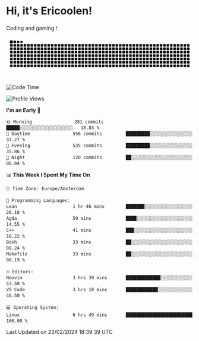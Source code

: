 # Hi, it's Ericoolen!
Coding and gaming！

<picture>
  <source media="(prefers-color-scheme: dark)" srcset="https://raw.githubusercontent.com/Eric-Song-Nop/Eric-Song-Nop/output/github-contribution-grid-snake-dark.svg">
  <source media="(prefers-color-scheme: light)" srcset="https://raw.githubusercontent.com/Eric-Song-Nop/Eric-Song-Nop/output/github-contribution-grid-snake.svg">
  <img alt="github contribution grid snake animation" src="https://raw.githubusercontent.com/Eric-Song-Nop/Eric-Song-Nop/output/github-contribution-grid-snake.svg">
</picture>

<!--START_SECTION:waka-->
![Code Time](http://img.shields.io/badge/Code%20Time-1%2C182%20hrs%2053%20mins-blue)

![Profile Views](http://img.shields.io/badge/Profile%20Views-11-blue)

**I'm an Early 🐤** 

```text
🌞 Morning                281 commits         █████░░░░░░░░░░░░░░░░░░░░   18.83 % 
🌆 Daytime                556 commits         █████████░░░░░░░░░░░░░░░░   37.27 % 
🌃 Evening                535 commits         █████████░░░░░░░░░░░░░░░░   35.86 % 
🌙 Night                  120 commits         ██░░░░░░░░░░░░░░░░░░░░░░░   08.04 % 
```


📊 **This Week I Spent My Time On** 

```text
🕑︎ Time Zone: Europe/Amsterdam

💬 Programming Languages: 
Lean                     1 hr 46 mins        ███████░░░░░░░░░░░░░░░░░░   26.10 % 
Agda                     59 mins             ████░░░░░░░░░░░░░░░░░░░░░   14.55 % 
C++                      41 mins             ███░░░░░░░░░░░░░░░░░░░░░░   10.22 % 
Bash                     33 mins             ██░░░░░░░░░░░░░░░░░░░░░░░   08.24 % 
Makefile                 33 mins             ██░░░░░░░░░░░░░░░░░░░░░░░   08.19 % 

🔥 Editors: 
Neovim                   3 hrs 39 mins       █████████████░░░░░░░░░░░░   53.50 % 
VS Code                  3 hrs 10 mins       ████████████░░░░░░░░░░░░░   46.50 % 

💻 Operating System: 
Linux                    6 hrs 49 mins       █████████████████████████   100.00 % 
```


 Last Updated on 23/02/2024 18:39:39 UTC
<!--END_SECTION:waka-->
